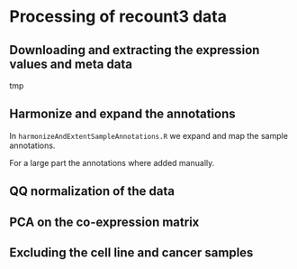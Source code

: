 # Processing of recount3 data

## Downloading and extracting the expression values and meta data

tmp

## Harmonize and expand the annotations

In `harmonizeAndExtentSampleAnnotations.R` we expand and map the sample annotations. 

For a large part the annotations where added manually. 

## QQ normalization of the data


## PCA on the co-expression matrix


## Excluding the cell line and cancer samples

